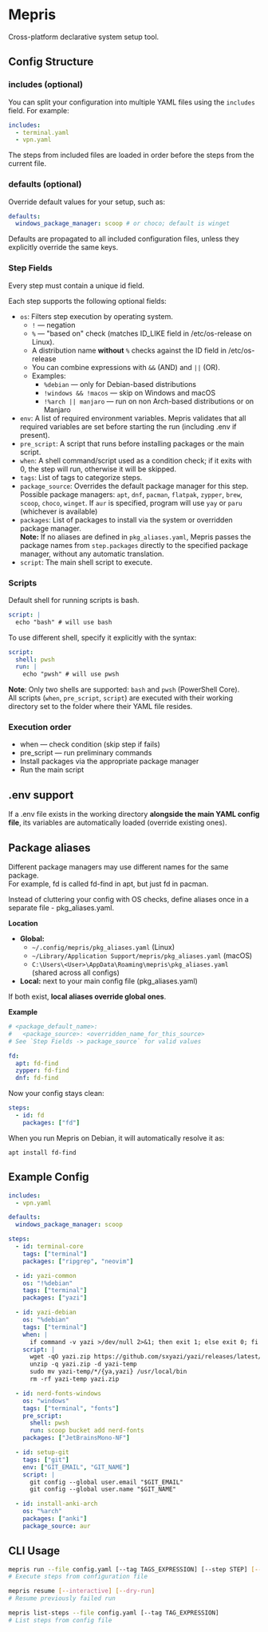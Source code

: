 # Mepris

Cross-platform declarative system setup tool.

## Config Structure

### includes (optional)

You can split your configuration into multiple YAML files using the `includes` field. For example:

```yaml
includes:
  - terminal.yaml
  - vpn.yaml
```
The steps from included files are loaded in order before the steps from the current file.

### defaults (optional)

Override default values for your setup, such as:

```yaml
defaults:
  windows_package_manager: scoop # or choco; default is winget
```
Defaults are propagated to all included configuration files, unless they explicitly override the same keys.  

### Step Fields

Every step must contain a unique id field.

Each step supports the following optional fields:  
- `os`: Filters step execution by operating system.
  - `!` — negation
  - `%` — "based on" check (matches ID_LIKE field in /etc/os-release on Linux).
  - A distribution name **without** `%` checks against the ID field in /etc/os-release
  - You can combine expressions with `&&` (AND) and `||` (OR).
  - Examples:
    - `%debian` — only for Debian-based distributions
    - `!windows && !macos` — skip on Windows and macOS
    - `!%arch || manjaro` — run on non Arch-based distributions or on Manjaro
- `env`: A list of required environment variables.
Mepris validates that all required variables are set before starting the run (including .env if present).  
- `pre_script`: A script that runs before installing packages or the main script.
- `when`: A shell command/script used as a condition check; if it exits with 0, the step will run, otherwise it will be skipped.  
- `tags`: List of tags to categorize steps.
- `package_source`: Overrides the default package manager for this step. Possible package managers: `apt`, `dnf`, `pacman`, `flatpak`, `zypper`, `brew`, `scoop`, `choco`, `winget`. If `aur` is specified, program will use `yay` or `paru` (whichever is available)
- `packages`: List of packages to install via the system or overridden package manager.  
**Note:** If no aliases are defined in `pkg_aliases.yaml`, Mepris passes the package names from `step.packages` directly to the specified package manager, without any automatic translation.
- `script`: The main shell script to execute.  

### Scripts

Default shell for running scripts is bash.

```yaml
script: |
  echo "bash" # will use bash
```

To use different shell, specify it explicitly with the syntax:

```yaml
script:
  shell: pwsh
  run: |
    echo "pwsh" # will use pwsh
```
**Note**: Only two shells are supported: `bash` and `pwsh` (PowerShell Core).  
All scripts (`when`, `pre_script`, `script`) are executed with their working directory set to the folder where their YAML file resides.

### Execution order
- when — check condition (skip step if fails)
- pre_script — run preliminary commands
- Install packages via the appropriate package manager
- Run the main script

## .env support

If a .env file exists in the working directory **alongside the main YAML config file**, its variables are automatically loaded (override existing ones).

## Package aliases

Different package managers may use different names for the same package.  
For example, fd is called fd-find in apt, but just fd in pacman.

Instead of cluttering your config with OS checks, define aliases once in a separate file - pkg_aliases.yaml.

**Location**

- **Global:**
  - `~/.config/mepris/pkg_aliases.yaml` (Linux)
  - `~/Library/Application Support/mepris/pkg_aliases.yaml` (macOS)
  - `C:\Users\<User>\AppData\Roaming\mepris\pkg_aliases.yaml`  
  (shared across all configs)
- **Local:** next to your main config file (pkg_aliases.yaml)

If both exist, **local aliases override global ones**.

**Example**
```yaml
# <package_default_name>:
#   <package_source>: <overridden_name_for_this_source>
# See `Step Fields -> package_source` for valid values

fd:
  apt: fd-find
  zypper: fd-find
  dnf: fd-find
```

Now your config stays clean:

```yaml
steps:
  - id: fd
    packages: ["fd"]
```

When you run Mepris on Debian, it will automatically resolve it as:

`apt install fd-find`

## Example Config

```yaml
includes:
  - vpn.yaml

defaults:
  windows_package_manager: scoop

steps:
  - id: terminal-core
    tags: ["terminal"]
    packages: ["ripgrep", "neovim"]

  - id: yazi-common
    os: "!%debian"
    tags: ["terminal"]
    packages: ["yazi"]

  - id: yazi-debian
    os: "%debian"
    tags: ["terminal"]
    when: |
      if command -v yazi >/dev/null 2>&1; then exit 1; else exit 0; fi
    script: |
      wget -qO yazi.zip https://github.com/sxyazi/yazi/releases/latest/download/yazi-x86_64-unknown-linux-gnu.zip
      unzip -q yazi.zip -d yazi-temp
      sudo mv yazi-temp/*/{ya,yazi} /usr/local/bin
      rm -rf yazi-temp yazi.zip

  - id: nerd-fonts-windows
    os: "windows"
    tags: ["terminal", "fonts"]
    pre_script:
      shell: pwsh
      run: scoop bucket add nerd-fonts
    packages: ["JetBrainsMono-NF"]

  - id: setup-git
    tags: ["git"]
    env: ["GIT_EMAIL", "GIT_NAME"]
    script: |
      git config --global user.email "$GIT_EMAIL"
      git config --global user.name "$GIT_NAME"

  - id: install-anki-arch
    os: "%arch"
    packages: ["anki"]
    package_source: aur
```
## CLI Usage

```bash
mepris run --file config.yaml [--tag TAGS_EXPRESSION] [--step STEP] [--interactive] [--dry-run]  
# Execute steps from configuration file  

mepris resume [--interactive] [--dry-run]  
# Resume previously failed run

mepris list-steps --file config.yaml [--tag TAG_EXPRESSION]  
# List steps from config file  
```

